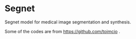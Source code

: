 # Segnet
Segnet model for medical image segmentation and synthesis.

Some of the codes are from https://github.com/toimcio .
